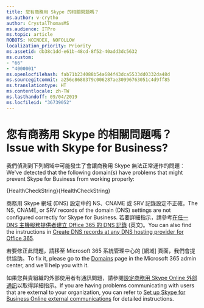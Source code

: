 ```yaml
---
title: 您有商務用 Skype 的相關問題嗎？
ms.author: v-crytho
author: CrystalThomasMS
ms.audience: ITPro
ms.topic: article
ROBOTS: NOINDEX, NOFOLLOW
localization_priority: Priority
ms.assetid: db38c1dd-e61b-48cd-8f52-40add3dc5632
ms.custom:
- "66"
- "4000001"
ms.openlocfilehash: fab71b234088b54a684f43dca5533dd0332da48d
ms.sourcegitcommit: a256e8680379c006287ae30996763051c4d9ff85
ms.translationtype: HT
ms.contentlocale: zh-TW
ms.lasthandoff: 09/04/2019
ms.locfileid: "36739052"
---
```

# <a name="issue-with-skype-for-business"></a><span data-ttu-id="d7c08-102">您有商務用 Skype 的相關問題嗎？</span><span class="sxs-lookup"><span data-stu-id="d7c08-102">Issue with Skype for Business?</span></span>

<span data-ttu-id="d7c08-103">我們偵測到下列網域中可能發生了會讓商務用 Skype 無法正常運作的問題：</span><span class="sxs-lookup"><span data-stu-id="d7c08-103">We've detected that the following domain(s) have problems that might prevent Skype for Business from working properly:</span></span>
  
<span data-ttu-id="d7c08-104">{HealthCheckString}</span><span class="sxs-lookup"><span data-stu-id="d7c08-104">{HealthCheckString}</span></span>
  
<span data-ttu-id="d7c08-105">商務用 Skype 網域 (DNS) 設定中的 NS、CNAME 或 SRV 記錄設定不正確。</span><span class="sxs-lookup"><span data-stu-id="d7c08-105">The NS, CNAME, or SRV records of the domain (DNS) settings are not configured correctly for Skype for Business.</span></span> <span data-ttu-id="d7c08-106">若要詳細指示，請參考[在任一 DNS 主機服務提供者建立 Office 365 的 DNS 記錄](https://docs.microsoft.com/office365/admin/get-help-with-domains/create-dns-records-at-any-dns-hosting-provider) (英文)。</span><span class="sxs-lookup"><span data-stu-id="d7c08-106">You can also find the instructions in [Create DNS records at any DNS hosting provider for Office 365](https://docs.microsoft.com/office365/admin/get-help-with-domains/create-dns-records-at-any-dns-hosting-provider).</span></span>
  
<span data-ttu-id="d7c08-107">若要修正此問題，請移至 Microsoft 365 系統管理中心的 [網域][](https://admin.microsoft.com/adminportal/home#/Domains) 頁面，我們會提供協助。</span><span class="sxs-lookup"><span data-stu-id="d7c08-107">To fix it, please go to the [Domains](https://admin.microsoft.com/adminportal/home#/Domains) page in the Microsoft 365 admin center, and we'll help you with it.</span></span>
  
<span data-ttu-id="d7c08-108">如果您與貴組織的外部使用者有通訊問題，請參閱[設定商務用 Skype Online 外部通訊](https://support.microsoft.com/help/10041/set-up-skype-for-business-online-external-communications.aspx)以取得詳細指示。</span><span class="sxs-lookup"><span data-stu-id="d7c08-108">If you are having problems communicating with users that are external to your organization, you can refer to [Set up Skype for Business Online external communications](https://support.microsoft.com/help/10041/set-up-skype-for-business-online-external-communications.aspx) for detailed instructions.</span></span>

  